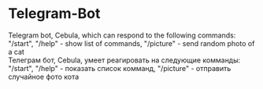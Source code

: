 # Telegram-Bot
Telegram bot, Cebula, which can respond to the following commands: "/start", "/help" - show list of commands, "/picture" - send random photo of a cat  
Телеграм бот, Cebula, умеет реагировать на следующие комманды: "/start", "/help" - показать список комманд, "/picture" - отправить случайное фото кота  
